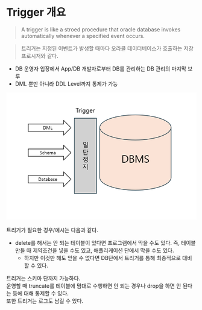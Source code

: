 # Trigger 개요

> A trigger is like a stroed procedure that oracle database invokes automatically whenever a specified event occurs.

> 트리거는 지정된 이벤트가 발생할 때마다 오라클 데이터베이스가 호출하는 저장 프로시저와 같다.

- DB 운영자 입장에서 App/DB 개발자로부터 DB를 관리하는 DB 관리의 마지막 보루
- DML 뿐만 아니라 DDL Level까지 통제가 가능

![트리거](trigger.png)

트리거가 필요한 경우/예시는 다음과 같다.
- delete를 해서는 안 되는 테이블이 있다면 프로그램에서 막을 수도 있다. 즉, 테이블 만들 때 제약조건을 넣을 수도 있고, 애플리케이션 단에서 막을 수도 있다.
  - 하지만 이것만 해도 믿을 수 없다면 DB단에서 트리거를 통해 최종적으로 대비할 수 있다.

트리거는 스키마 단까지 가능하다.  
운영할 때 truncate를 테이블에 맘대로 수행하면 안 되는 경우나 drop을 하면 안 된다는 등에 대해 통제할 수 있다.  
또한 트리거는 로그도 남길 수 있다.

